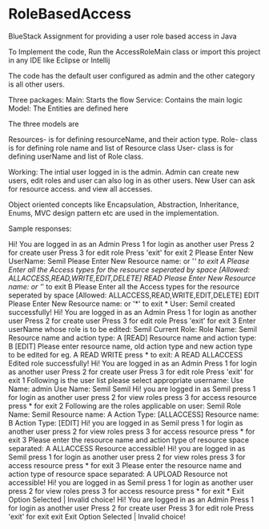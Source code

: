 # RoleBasedAccess
BlueStack Assignment for providing a user role based access in Java

To Implement the code, Run the AccessRoleMain class or import this project in any IDE like Eclipse or Intellij

The code has the default user configured as admin and the other category is all other users.

Three packages:
Main: Starts the flow
Service: Contains the main logic
Model: The Entities are defined here

The three models are

Resources- is for defining resourceName, and their action type.
Role- class is for defining role name and list of Resource class
User- class is for defining userName and list of Role class.

Working:
The intial user logged in is the admin. Admin can create new users, edit roles and user can also log in as other users.
New User can ask for resource access. and view all accesses.

Object oriented concepts like Encapsulation, Abstraction, Inheritance, Enums, MVC design pattern etc are used in the implementation.

Sample responses:

Hi! You are logged in as an Admin
Press 1 for login as another user
Press 2 for create user
Press 3 for edit role
Press 'exit' for exit
2
Please Enter New UserName: 
Semil
Please Enter New Resource name: or '*' to exit
A
Please Enter all the Access types for the resource seperated by space [Allowed: ALLACCESS,READ,WRITE,EDIT,DELETE]
READ
Please Enter New Resource name: or '*' to exit
B
Please Enter all the Access types for the resource seperated by space [Allowed: ALLACCESS,READ,WRITE,EDIT,DELETE]
EDIT
Please Enter New Resource name: or '*' to exit
*
User: Semil created successfully!
Hi! You are logged in as an Admin
Press 1 for login as another user
Press 2 for create user
Press 3 for edit role
Press 'exit' for exit
3
Enter userName whose role is to be edited: 
Semil
Current Role: 
Role Name: Semil
Resource name and action type: A [READ]
Resource name and action type: B [EDIT]
Please enter resource name, old action type and new action type to be edited for eg. A READ WRITE press * to exit: 
A READ ALLACCESS
Edited role successfully!
Hi! You are logged in as an Admin
Press 1 for login as another user
Press 2 for create user
Press 3 for edit role
Press 'exit' for exit
1
Following is the user list please select appropriate username: 
Use Name: admin
Use Name: Semil
Semil
Hi! you are logged in as Semil
press 1 for login as another user
press 2 for view roles
press 3 for access resource
press * for exit
2
Following are the roles applicable on user: Semil
Role Name: Semil
Resource name: A Action Type: [ALLACCESS]
Resource name: B Action Type: [EDIT]
Hi! you are logged in as Semil
press 1 for login as another user
press 2 for view roles
press 3 for access resource
press * for exit
3
Please enter the resource name and action type of resource space separated: 
A ALLACCESS
Resource accessible!
Hi! you are logged in as Semil
press 1 for login as another user
press 2 for view roles
press 3 for access resource
press * for exit
3
Please enter the resource name and action type of resource space separated: 
A UPLOAD
Resource not accessible!
Hi! you are logged in as Semil
press 1 for login as another user
press 2 for view roles
press 3 for access resource
press * for exit
*
Exit Option Selected | Invalid choice!
Hi! You are logged in as an Admin
Press 1 for login as another user
Press 2 for create user
Press 3 for edit role
Press 'exit' for exit
exit
Exit Option Selected | Invalid choice!
